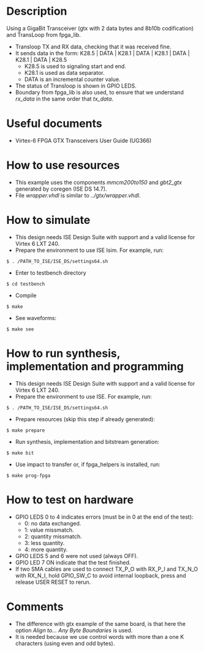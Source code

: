 # Description

Using a GigaBit Transceiver (gtx with 2 data bytes and 8b10b codification) and TransLoop from fpga_lib.
* Transloop TX and RX data, checking that it was received fine.
* It sends data in the form: K28.5 | DATA | K28.1 | DATA | K28.1 | DATA | K28.1 | DATA | K28.5
  * K28.5 is used to signaling start and end.
  * K28.1 is used as data separator.
  * DATA is an incremental counter value.
* The status of Transloop is shown in GPIO LEDS.
* Boundary from fpga_lib is also used, to ensure that we understand *rx_data* in the same order that *tx_data*.

# Useful documents

* Virtex-6 FPGA GTX Transceivers User Guide (UG366)

# How to use resources

* This example uses the components *mmcm200to150* and *gbt2_gtx* generated by coregen (ISE DS 14.7).
* File *wrapper.vhdl* is similar to *../gtx/wrapper.vhdl*.

# How to simulate

* This design needs ISE Design Suite with support and a valid license for Virtex 6 LXT 240.
* Prepare the environment to use ISE Isim. For example, run:
```
$ . /PATH_TO_ISE/ISE_DS/settings64.sh
```
* Enter to testbench directory
```
$ cd testbench
```
* Compile
```
$ make
```
* See waveforms:
```
$ make see
```

# How to run synthesis, implementation and programming

* This design needs ISE Design Suite with support and a valid license for Virtex 6 LXT 240.
* Prepare the environment to use ISE. For example, run:
```
$ . /PATH_TO_ISE/ISE_DS/settings64.sh
```
* Prepare resources (skip this step if already generated):
```
$ make prepare
```
* Run synthesis, implementation and bitstream generation:
```
$ make bit
```
* Use impact to transfer or, if fpga_helpers is installed, run:
```
$ make prog-fpga
```

# How to test on hardware

* GPIO LEDS 0 to 4 indicates errors (must be in 0 at the end of the test):
  * 0: no data exchanged.
  * 1: value missmatch.
  * 2: quantity missmatch.
  * 3: less quantity.
  * 4: more quantity.
* GPIO LEDS 5 and 6 were not used (always OFF).
* GPIO LED 7 ON indicate that the test finished.
* If two SMA cables are used to connect TX_P_O with RX_P_I and TX_N_O with RX_N_I, hold GPIO_SW_C to avoid internal loopback, press and release USER RESET to rerun.

# Comments

* The difference with gtx example of the same board, is that here the option *Align to... Any Byte Boundaries* is used.
* It is needed because we use control words with more than a one K characters (using even and odd bytes).
